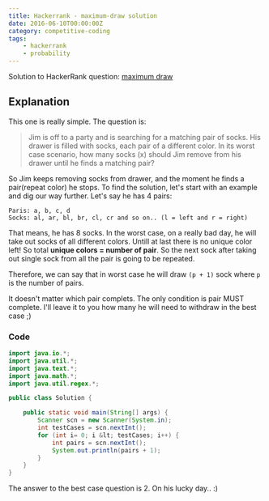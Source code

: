 ```yaml
---
title: Hackerrank - maximum-draw solution
date: 2016-06-10T00:00:00Z
category: competitive-coding
tags:
    - hackerrank
    - probability
---
```

Solution to HackerRank question: [maximum draw](hackerrank)

## Explanation

This one is really simple. The question is:

>Jim is off to a party and is searching for a matching pair of socks. His drawer is filled with socks, each pair of a different color. In its worst case scenario, how many socks (x) should Jim remove from his drawer until he finds a matching pair?

So Jim keeps removing socks from drawer, and the moment he finds a pair(repeat color) he stops. To find the solution, let's start with an example and dig our way further.
Let's say he has 4 pairs:
```
Paris: a, b, c, d
Socks: al, ar, bl, br, cl, cr and so on.. (l = left and r = right)
```
That means, he has 8 socks.
In the worst case, on a really bad day, he will take out socks of all different colors. Untill at last there is no unique color left! So total **unique colors = number of pair**. So the next sock after taking out single sock from all the pair is going to be repeated.

Therefore, we can say that in worst case he will draw `(p + 1)` sock where `p` is the number of pairs.

It doesn't matter which pair complets. The only condition is pair MUST complete.
I'll leave it to you how many he will need to withdraw in the best case ;)

### Code
```java
import java.io.*;
import java.util.*;
import java.text.*;
import java.math.*;
import java.util.regex.*;

public class Solution {

    public static void main(String[] args) {
        Scanner scn = new Scanner(System.in);
        int testCases = scn.nextInt();
        for (int i= 0; i &lt; testCases; i++) {
            int pairs = scn.nextInt();
            System.out.println(pairs + 1);
        }
    }
}
```
The answer to the best case question is 2. On his lucky day.. :)


[hackerrank]: https://www.hackerrank.com/challenges/maximum-draws
